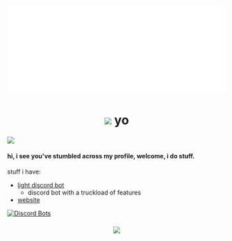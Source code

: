 <h1 align="center"> <a href="https://x3.lol/"> <img src="banner.svg" width="800" height="200" alt="hi">
 </a></h1> 
 
 
 
<h1 align="center"> <img src="https://emojis.slackmojis.com/emojis/images/1597320283/10003/catjam.gif?1597320283" width="30"/> yo </h1>
<img src="https://komarev.com/ghpvc/?username=lucidwave" align="center">


#### hi, i see you've stumbled across my profile, welcome, i do stuff.
stuff i have:
- [light discord bot](https://dsc.gg/lightbot)
  - discord bot with a truckload of features
- [website](https://x3.lol)


[![Discord Bots](https://top.gg/api/widget/status/704823131549860000.svg)](https://top.gg/bot/704823131549860000)

<h3 align="center">
  <img src="https://github-readme-stats.vercel.app/api?username=lucidwave&hide_border=true&show_icons=true&count_private=true&bg_color=000000&theme=dark" height="180">
</h3>

